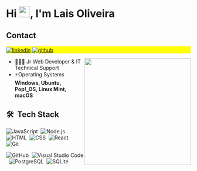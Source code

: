 
<h1 align="left">Hi <img src="https://raw.githubusercontent.com/kaueMarques/kaueMarques/master/hi.gif" height="30px">, I'm Lais Oliveira</h1>


## Contact

<p align="left" style="background:yellow">
<a href="https://linkedin.com/in/laisolvx" target="_blank">
  <img align="center" src="https://img.shields.io/badge/-laisolvx-05122A?style=flat&logo=linkedin" alt="linkedin"/>
</a>
<a href="https://github.com/laisolvx" target="_blank">
 <img align="center" src="https://img.shields.io/badge/-GitHub-05122A?style=flat&logo=github" alt="github"/>
</a>
</p> <img align="right" height="290em" src="https://media3.giphy.com/media/jQPRXqTQu1hxut85sV/giphy.gif?cid=790b7611ec191d869eec887c6060edefdf878a2bfd5bec02&rid=giphy.gif&ct=g"/>

- 👨🏻‍💻 Jr Web Developer & IT Technical Support
- ⚡Operating Systems **Windows, Ubuntu, Pop!_OS, Linux Mint, macOS**


## 🛠 &nbsp;Tech Stack

![JavaScript](https://img.shields.io/badge/-JavaScript-05122A?style=flat&logo=javascript)&nbsp;
![Node.js](https://img.shields.io/badge/-Node.js-05122A?style=flat&logo=node.js)&nbsp;
![HTML](https://img.shields.io/badge/-HTML-05122A?style=flat&logo=HTML5)&nbsp;
![CSS](https://img.shields.io/badge/-CSS-05122A?style=flat&logo=CSS3&logoColor=1572B6)&nbsp;
![React](https://img.shields.io/badge/-React-05122A?style=flat&logo=react)&nbsp;
![Git](https://img.shields.io/badge/-Git-05122A?style=flat&logo=git)&nbsp;

![GitHub](https://img.shields.io/badge/-GitHub-05122A?style=flat&logo=github)&nbsp;
![Visual Studio Code](https://img.shields.io/badge/-Visual%20Studio%20Code-05122A?style=flat&logo=visual-studio-code&logoColor=007ACC)&nbsp;
![PostgreSQL](https://img.shields.io/badge/-PostgreSQL-05122A?style=flat&logo=postgresql)&nbsp;
![SQLite](https://img.shields.io/badge/-SQLite-05122A?style=flat&logo=sqlite)&nbsp;
